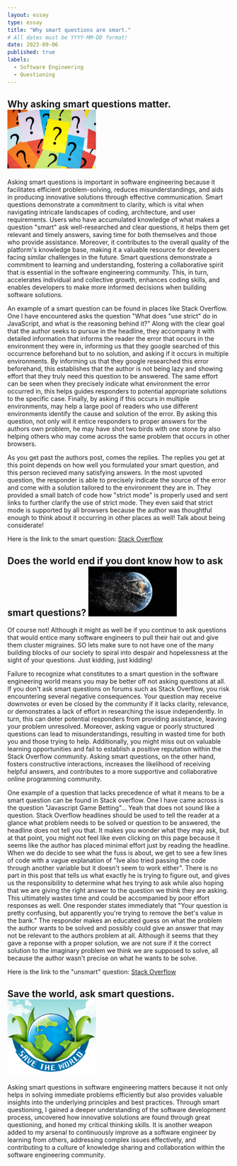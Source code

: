 ```yaml
---
layout: essay
type: essay
title: "Why smart questions are smart."
# All dates must be YYYY-MM-DD format!
date: 2023-09-06
published: true
labels:
  - Software Engineering
  - Questioning
---
```


## Why asking smart questions matter. <img width="200px" class="rounded float-start pe-4" src="../img/difficulty/questionmarks.jpg">
  Asking smart questions is important in software engineering because it facilitates efficient problem-solving, reduces misunderstandings, and aids in producing innovative solutions through effective communication. Smart questions demonstrate a commitment to clarity, which is vital when navigating intricate landscapes of coding, architecture, and user requirements. Users who have accumulated knowledge of what makes a question "smart" ask well-researched and clear questions, it helps them get relevant and timely answers, saving time for both themselves and those who provide assistance. Moreover, it contributes to the overall quality of the platform's knowledge base, making it a valuable resource for developers facing similar challenges in the future. Smart questions demonstrate a commitment to learning and understanding, fostering a collaborative spirit that is essential in the software engineering community. This, in turn, accelerates individual and collective growth, enhances coding skills, and enables developers to make more informed decisions when building software solutions.

An example of a smart question can be found in places like Stack Overflow. One I have encountered asks the question "What does "use strict" do in JavaScript, and what is the reasoning behind it?" Along with the clear goal that the author seeks to pursue in the headline, they accompany it with detailed information that informs the reader the error that occurs in the environment they were in, informing us that they google searched of this occurrence beforehand but to no solution, and asking if it occurs in multiple environments. By informing us that they google researched this error beforehand, this establishes that the author is not being lazy and showing effort that they truly need this question to be answered. The same effort can be seen when they precisely indicate what environment the error occurred in, this helps guides responders to potential appropriate solutions to the specific case. Finally, by asking if this occurs in multiple environments, may help a large pool of readers who use different environments identify the cause and solution of the error. By asking this question, not only will it entice responders to proper answers for the authors own problem, he may have shot two birds with one stone by also helping others who may come across the same problem that occurs in other browsers. 

As you get past the authors post, comes the replies. The replies you get at this point depends on how well you formulated your smart question, and this person recieved many satisfying answers. In the most upvoted question, the responder is able to precisely indicate the source of the error and come with a solution tailored to the environment they are in. They provided a small batch of code how "strict mode" is properly used and sent links to further clarify the use of strict mode. They even said that strict mode is supported by all browsers because the author was thoughtful enough to think about it occurring in other places as well! Talk about being considerate!

Here is the link to the smart question: [Stack Overflow](https://stackoverflow.com/questions/1335851/what-does-use-strict-do-in-javascript-and-what-is-the-reasoning-behind-it)

## Does the world end if you dont know how to ask smart questions? <img width="200px" class="rounded float-start pe-4" src="../img/difficulty/worldending.jpg">
Of course not! Although it might as well be if you continue to ask questions that would entice many software engineers to pull their hair out and give them cluster migraines. SO lets make sure to not have one of the many building blocks of our society to spiral into despair and hopelessness at the sight of your questions. Just kidding, just kidding!

Failure to recognize what constitutes to a smart question in the software engineering world means you may be better off not asking questions at all. If you don't ask smart questions on forums such as Stack Overflow, you risk encountering several negative consequences. Your question may receive downvotes or even be closed by the community if it lacks clarity, relevance, or demonstrates a lack of effort in researching the issue independently. In turn, this can deter potential responders from providing assistance, leaving your problem unresolved. Moreover, asking vague or poorly structured questions can lead to misunderstandings, resulting in wasted time for both you and those trying to help. Additionally, you might miss out on valuable learning opportunities and fail to establish a positive reputation within the Stack Overflow community. Asking smart questions, on the other hand, fosters constructive interactions, increases the likelihood of receiving helpful answers, and contributes to a more supportive and collaborative online programming community.

One example of a question that lacks precedence of what it means to be a smart question can be found in Stack overflow. One I have came across is the question "Javascript Game Betting"... Yeah that does not sound like a question. Stack Overflow headlines should be used to tell the reader at a glance what problem needs to be solved or question to be answered, the headline does not tell you that. It makes you wonder what they may ask, but at that point, you might not feel like even clicking on this page because it seems like the author has placed minimal effort just by reading the headline. When we do decide to see what the fuss is about, we get to see a few lines of code with a vague explanation of "Ive also tried passing the code through another variable but it doesn't seem to work either". There is no part in this post that tells us what exactly he is trying to figure out, and gives us the responsibility to determine what hes trying to ask while also hoping that we are giving the right answer to the question we think they are asking. This ultimately wastes time and could be accompanied by poor effort responses as well. One responder states immediately that "Your question is pretty confusing, but apparently you're trying to remove the bet's value in the bank." The responder makes an educated guess on what the problem the author wants to be solved and possibly could give an answer that may not be relevant to the authors problem at all. Although it seems that they gave a reponse with a proper solution, we are not sure if it the correct solution to the imaginary problem we think we are supposed to solve, all because the author wasn't precise on what he wants to be solve.

Here is the link to the "unsmart" question: [Stack Overflow](https://stackoverflow.com/questions/28633264/javascript-game-betting)

## Save the world, ask smart questions. <img width="200px" class="rounded float-start pe-4" src="../img/difficulty/savetheworld.jpg">
Asking smart questions in software engineering matters because it not only helps in solving immediate problems efficiently but also provides valuable insights into the underlying principles and best practices. Through smart questioning, I gained a deeper understanding of the software development process, uncovered how innovative solutions are found through great questioning, and honed my critical thinking skills. It is another weapon added to my arsenal to continuously improve as a software engineer by learning from others, addressing complex issues effectively, and contributing to a culture of knowledge sharing and collaboration within the software engineering community.
